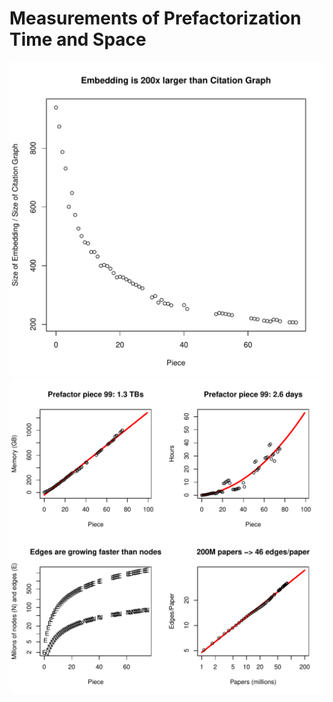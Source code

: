 # Measurements of Prefactorization Time and Space

<img src="embedding_size.pdf">

<img src="prefactor.pdf">
